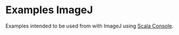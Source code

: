 Examples ImageJ
===============

Examples intended to be used from with ImageJ using [Scala Console](https://github.com/ij-plugins/ijp-scala-console).